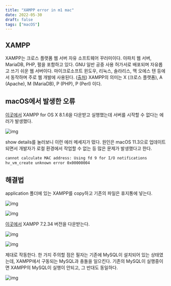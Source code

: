 ```yaml
---
title: "XAMPP error in m1 mac"
date: 2022-05-30
draft: false
tags: ["macOS"]
---
```


## XAMPP

XAMPP는 크로스 플랫폼 웹 서버 자유 소프트웨어 꾸러미이다. 아파치 웹 서버, MariaDB, PHP, 펄을 포함하고 있다. GNU 일반 공중 사용 허가서로 배포되며 자유롭고 쓰기 쉬운 웹 서버이다. 마이크로소프트 윈도우, 리눅스, 솔라리스, 맥 오에스 텐 등에서 동작하며 주로 웹 개발에 사용된다. ([출처](https://ko.wikipedia.org/wiki/XAMPP)) XAMPP의 의미는 X (크로스 플랫폼), A (Apache), M (MariaDB), P (PHP), P (Perl) 이다.

## macOS에서 발생한 오류

[이곳에서](https://www.apachefriends.org/download.html) XAMPP for OS X 8.1.6을 다운받고 실행했는데 서버를 시작할 수 없다는 에러가 발생했다.

![img](/img/xampp-error/1.png)

show details를 눌러보니 이런 에러 메세지가 떴다. 원인은 macOS 11.3으로 업데이트 되면서 개발자가 로컬 환경에서 작업할 수 없는 등 많은 문제가 발생했다고 한다.

```txt
cannot calculate MAC address: Using fd 9 for I/O notifications
hv_vm_create unknown error 0x00000004
```

<!-- ## 해결법

```sh
# bitnami 백업 파일 생성
$ cp -rp ~/.bitnami ~/.bitnami.back
# 새로운 hyperkit 라이브러리 다운로드
$ cd /tmp
$ curl -LJO "https://downloads.bitnami.com/files/hyperkit/hyperkit-testing-20210430"
# 새로운 hyperkit 바이너리로 대체
$ mv /tmp/hyperkit-testing-20210430 ~/.bitnami/stackman/helpers/hyperkit
$ chmod +x ~/.bitnami/stackman/helpers/hyperkit
``` -->

## 해결법

application 폴더에 있는 XAMPP를 copy하고 기존의 파일은 휴지통에 넣는다.

![img](/img/xampp-error/2.png)

![img](/img/xampp-error/3.png)

[이곳에서](https://sourceforge.net/projects/xampp/files/XAMPP%20Mac%20OS%20X/7.2.34/xampp-osx-7.2.34-2-installer.dmg/download) XAMPP 7.2.34 버전을 다운받는다.

![img](/img/xampp-error/4.png)

![img](/img/xampp-error/5.png)

제대로 작동한다. 한 가지 주의할 점은 필자는 기존에 MySQL이 설치되어 있는 상태였는데, XAMPP에서 구동되는 MySQL과 충돌을 일으킨다. 기존의 MySQL이 실행중이면 XAMPP의 MySQL이 실행이 안되고, 그 반대도 동일하다.

![img](/img/xampp-error/6.png)
